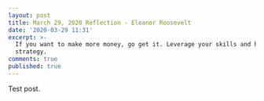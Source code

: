 ```yaml
---
layout: post
title: March 29, 2020 Reflection - Eleanor Roosevelt
date: '2020-03-29 11:31'
excerpt: >-
  If you want to make more money, go get it. Leverage your skills and have a
  strategy.
comments: true
published: true
---
```





Test post.

